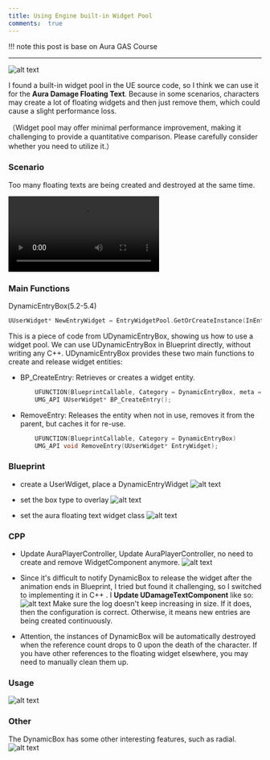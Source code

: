 ```yaml
---
title: Using Engine built-in Widget Pool
comments:  true
---
```


!!! note 
    this post is base on Aura GAS Course
    
---

 ![alt text](../assets/images/WidgetPool_image.png)

I found a built-in widget pool in the UE source code, so I think we can use it for the **Aura Damage Floating Text**. Because in some scenarios, characters may create a lot of floating widgets and then just remove them, which could cause a slight performance loss.

（Widget pool may offer minimal performance improvement, making it challenging to provide a quantitative comparison. Please carefully consider whether you need to utilize it.）

### Scenario
Too many floating texts are being created and destroyed at the same time.
 
![type:video](../assets/video/floating_text.mp4)

### Main Functions
DynamicEntryBox(5.2-5.4)

``` cpp
UUserWidget* NewEntryWidget = EntryWidgetPool.GetOrCreateInstance(InEntryClass);

```

This is a piece of code from UDynamicEntryBox, showing us how to use a widget pool. We can use UDynamicEntryBox in Blueprint directly, without writing any C++. UDynamicEntryBox provides these two main functions to create and release widget entities:

- BP_CreateEntry: Retrieves or creates a widget entity.
    ``` cpp
        UFUNCTION(BlueprintCallable, Category = DynamicEntryBox, meta = (DisplayName = "Create Entry", AllowPrivateAccess = true))
        UMG_API UUserWidget* BP_CreateEntry();

    ```
- RemoveEntry: Releases the entity when not in use, removes it from the parent, but caches it for re-use.
    ``` cpp
        UFUNCTION(BlueprintCallable, Category = DynamicEntryBox)
        UMG_API void RemoveEntry(UUserWidget* EntryWidget);

    ```
    
### Blueprint
- create a UserWdiget, place a DynamicEntryWidget
![alt text](../assets/images/WidgetPool_image-2.png)

- set the box type to overlay
![alt text](../assets/images/WidgetPool_image-3.png)
- set the aura floating text widget class
![alt text](../assets/images/WidgetPool_image-4.png)



### CPP
- Update AuraPlayerController, Update AuraPlayerController, no need to create and remove WidgetComponent anymore.
![alt text](../assets/images/WidgetPool_image-1.png)

- Since it's difficult to notify DynamicBox to release the widget after the animation ends in Blueprint, I tried but found it challenging, so I switched to implementing it in C++ . I **Update UDamageTextComponent** like so:
 ![alt text](../assets/images/WidgetPool_image-5.png)
  Make sure the log doesn't keep increasing in size. If it does, then the configuration is correct. Otherwise, it means new entries are being created continuously.

- Attention, the instances of DynamicBox will be automatically destroyed when the reference count drops to 0 upon the death of the character. If you have other references to the floating widget elsewhere, you may need to manually clean them up.


### Usage
  ![alt text](../assets/images/WidgetPool_image-6.png)

### Other
The DynamicBox has some other interesting features, such as radial.
![alt text](../assets/images/WidgetPool_image-7.png)
